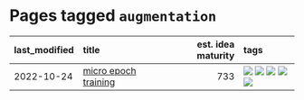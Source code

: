# Pages tagged `augmentation`

|last_modified|title|est. idea maturity|tags
|:---|:---|---:|:---|
|2022-10-24|[micro epoch training](../micro-epoch.md)|733|[![](https://img.shields.io/badge/tag-augmentation-418eb4)](../tags/augmentation.md) [![](https://img.shields.io/badge/tag-dataset-683f3)](../tags/dataset.md) [![](https://img.shields.io/badge/tag-heuristics-a3de36)](../tags/heuristics.md) [![](https://img.shields.io/badge/tag-tooling-496a1)](../tags/tooling.md) [![](https://img.shields.io/badge/tag-training-dafbc7)](../tags/training.md)|